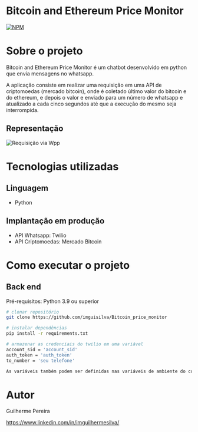 # Bitcoin and Ethereum Price Monitor
 
[![NPM](https://img.shields.io/npm/l/react)](https://github.com/imguisilva/Bitcoin_price_monitor/blob/main/LICENSE) 

# Sobre o projeto

Bitcoin and Ethereum Price Monitor é um chatbot desenvolvido em python que envia mensagens no whatsapp.

A aplicação consiste em realizar uma requisição em uma API de criptomoedas (mercado bitcoin), onde é coletado último valor do bitcoin e do ethereum, e depois o valor e enviado para um número de whatsapp e atualizado a cada cinco segundos até que a execução do mesmo seja interrompida.

## Representação
![Requisição via Wpp](https://github.com/imguisilva/Bitcoin_price_monitor/blob/main/captura-twilio.PNG?raw=true)

# Tecnologias utilizadas
## Linguagem
- Python
## Implantação em produção
- API Whatsapp: Twilio
- API Criptomoedas: Mercado Bitcoin

# Como executar o projeto

## Back end
Pré-requisitos: Python 3.9 ou superior

```bash
# clonar repositório
git clone https://github.com/imguisilva/Bitcoin_price_monitor

# instalar dependências
pip install -r requirements.txt

# armazenar as credenciais do twilio em uma variável
account_sid = 'account_sid'
auth_token = 'auth_token'
to_number = 'seu telefone'

As variáveis também podem ser definidas nas variáveis de ambiente do computador, em: Edit Configurations > Environment variables (Pycharm)

```

# Autor

Guilherme Pereira

https://www.linkedin.com/in/imguilhermesilva/
 
